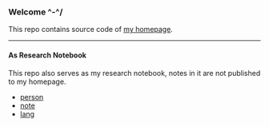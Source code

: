 ### Welcome ^-^/

This repo contains source code of [my homepage](https://xieyuheng.github.io).

------

#### As Research Notebook

This repo also serves as my research notebook,
notes in it are not published to my homepage.

- [person](./person)
- [note](./note)
- [lang](./lang)
